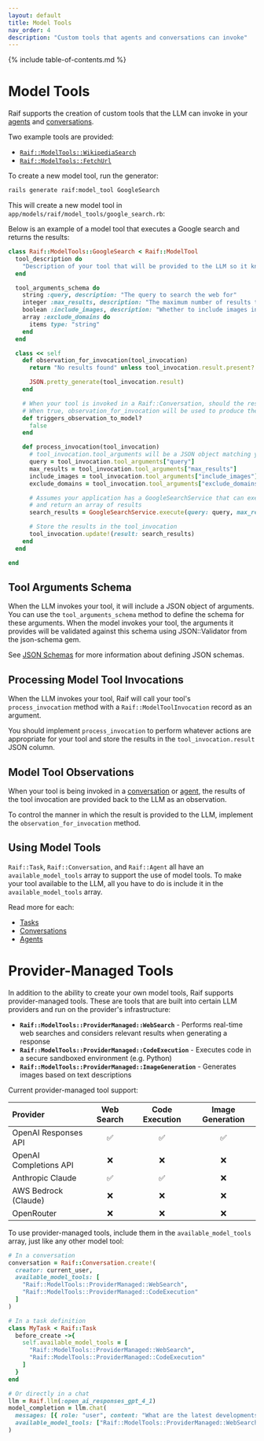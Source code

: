 ```yaml
---
layout: default
title: Model Tools
nav_order: 4
description: "Custom tools that agents and conversations can invoke"
---
```


{% include table-of-contents.md %}

# Model Tools

Raif supports the creation of custom tools that the LLM can invoke in your [agents](agents) and [conversations](conversations#tool-calling).

Two example tools are provided:
- [`Raif::ModelTools::WikipediaSearch`](https://github.com/CultivateLabs/raif/blob/main/app/models/raif/model_tools/wikipedia_search.rb)
- [`Raif::ModelTools::FetchUrl`](https://github.com/CultivateLabs/raif/blob/main/app/models/raif/model_tools/fetch_url.rb)

To create a new model tool, run the generator:
```bash
rails generate raif:model_tool GoogleSearch
```

This will create a new model tool in `app/models/raif/model_tools/google_search.rb`:

Below is an example of a model tool that executes a Google search and returns the results:

```ruby
class Raif::ModelTools::GoogleSearch < Raif::ModelTool
  tool_description do
    "Description of your tool that will be provided to the LLM so it knows when to invoke it"
  end

  tool_arguments_schema do
    string :query, description: "The query to search the web for"
    integer :max_results, description: "The maximum number of results to return"
    boolean :include_images, description: "Whether to include images in the results"
    array :exclude_domains do
      items type: "string"
    end
  end

  class << self
    def observation_for_invocation(tool_invocation)
      return "No results found" unless tool_invocation.result.present?

      JSON.pretty_generate(tool_invocation.result)
    end

    # When your tool is invoked in a Raif::Conversation, should the result be automatically provided back to the model?
    # When true, observation_for_invocation will be used to produce the observation provided to the model
    def triggers_observation_to_model?
      false
    end

    def process_invocation(tool_invocation)
      # tool_invocation.tool_arguments will be a JSON object matching your tool_arguments_schema
      query = tool_invocation.tool_arguments["query"]
      max_results = tool_invocation.tool_arguments["max_results"]
      include_images = tool_invocation.tool_arguments["include_images"]
      exclude_domains = tool_invocation.tool_arguments["exclude_domains"]

      # Assumes your application has a GoogleSearchService that can execute a Google search
      # and return an array of results
      search_results = GoogleSearchService.execute(query: query, max_results: max_results, include_images: include_images, exclude_domains: exclude_domains)

      # Store the results in the tool_invocation
      tool_invocation.update!(result: search_results)
    end
  end

end
```

## Tool Arguments Schema

When the LLM invokes your tool, it will include a JSON object of arguments. You can use the `tool_arguments_schema` method to define the schema for these arguments. When the model invokes your tool, the arguments it provides will be validated against this schema using JSON::Validator from the json-schema gem.

See [JSON Schemas](../learn_more/json_schemas) for more information about defining JSON schemas.

## Processing Model Tool Invocations

When the LLM invokes your tool, Raif will call your tool's `process_invocation` method with a `Raif::ModelToolInvocation` record as an argument.

You should implement `process_invocation` to perform whatever actions are appropriate for your tool and store the results in the `tool_invocation.result` JSON column.

## Model Tool Observations

When your tool is being invoked in a [conversation](conversations) or [agent](agents), the results of the tool invocation are provided back to the LLM as an observation.

To control the manner in which the result is provided to the LLM, implement the `observation_for_invocation` method.

## Using Model Tools

`Raif::Task`, `Raif::Conversation`, and `Raif::Agent` all have an `available_model_tools` array to support the use of model tools. To make your tool available to the LLM, all you have to do is include it in the `available_model_tools` array.

Read more for each:
- [Tasks](../key_raif_concepts/tasks#using-model-tools)
- [Conversations](../key_raif_concepts/conversations#using-model-tools)
- [Agents](../key_raif_concepts/agents#using-model-tools)




# Provider-Managed Tools

In addition to the ability to create your own model tools, Raif supports provider-managed tools. These are tools that are built into certain LLM providers and run on the provider's infrastructure:

- **`Raif::ModelTools::ProviderManaged::WebSearch`** - Performs real-time web searches and considers relevant results when generating a response
- **`Raif::ModelTools::ProviderManaged::CodeExecution`** - Executes code in a secure sandboxed environment (e.g. Python)
- **`Raif::ModelTools::ProviderManaged::ImageGeneration`** - Generates images based on text descriptions

Current provider-managed tool support:

| Provider               | Web Search | Code Execution | Image Generation |
|:-----------------------|:---------:|:-------------:|:---------------:|
| OpenAI Responses API   | ✅        | ✅            | ✅               |
| OpenAI Completions API | ❌        | ❌            | ❌               |
| Anthropic Claude       | ✅        | ✅            | ❌               |
| AWS Bedrock (Claude)   | ❌        | ❌            | ❌               |
| OpenRouter             | ❌        | ❌            | ❌               |

To use provider-managed tools, include them in the `available_model_tools` array, just like any other model tool:

```ruby
# In a conversation
conversation = Raif::Conversation.create!(
  creator: current_user,
  available_model_tools: [
    "Raif::ModelTools::ProviderManaged::WebSearch",
    "Raif::ModelTools::ProviderManaged::CodeExecution"
  ]
)

# In a task definition
class MyTask < Raif::Task
  before_create ->{
    self.available_model_tools = [
      "Raif::ModelTools::ProviderManaged::WebSearch",
      "Raif::ModelTools::ProviderManaged::CodeExecution"
    ]
  }
end

# Or directly in a chat
llm = Raif.llm(:open_ai_responses_gpt_4_1)
model_completion = llm.chat(
  messages: [{ role: "user", content: "What are the latest developments in Ruby on Rails?" }], 
  available_model_tools: ["Raif::ModelTools::ProviderManaged::WebSearch"]
)
```